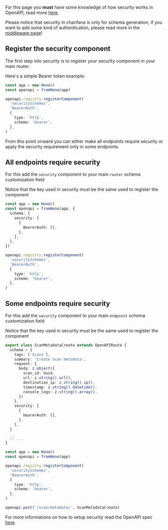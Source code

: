 For this page you **must** have some knowledge of how security works in OpenAPI, read more
[here](https://swagger.io/docs/specification/authentication/).

Please notice that security in chanfana is only for schema generation, if you want to
add some kind of authentication, please read more in the [middleware page](./middleware.md)!

## Register the security component

The first step into security is to register your security component in your main router. 

Here's a simple Bearer token example:

```ts
const app = new Hono()
const openapi = fromHono(app)

openapi.registry.registerComponent(
  'securitySchemes',
  'BearerAuth',
  {
    type: 'http',
    scheme: 'bearer',
  },
)
```

From this point onward you can either make all endpoints require security or apply the security requirement only in some
endpoints.

## All endpoints require security

For this add the `security` component to your main `router` schema customization field

Notice that the key used in security must be the same used to register the component
```ts hl_lines="5 13"
const app = new Hono()
const openapi = fromHono(app, {
  schema: {
    security: [
      {
        BearerAuth: [],
      },
    ],
  },
})

openapi.registry.registerComponent(
  'securitySchemes',
  'BearerAuth',
  {
    type: 'http',
    scheme: 'bearer',
  },
)
```


## Some endpoints require security

For this add the `security` component to your main `endpoint` schema customization field

Notice that the key used in security must be the same used to register the component
```ts hl_lines="14 26"
export class ScanMetadataCreate extends OpenAPIRoute {
  schema = {
    tags: ['Scans'],
    summary: 'Create Scan metadata',
    request: {
      body: z.object({
        scan_id: Uuid,
        url: z.string().url(),
        destination_ip: z.string().ip(),
        timestamp: z.string().datetime(),
        console_logs: z.string().array(),
      })
    },
    security: [
      {
        bearerAuth: [],
      },
    ],
  }

  // ...
}

const app = new Hono()
const openapi = fromHono(app)

openapi.registry.registerComponent(
  'securitySchemes',
  'BearerAuth',
  {
    type: 'http',
    scheme: 'bearer',
  },
)

openapi.post('/scan/metadata/', ScanMetadataCreate)
```

For more informations on how to setup security read the OpenAPI spec 
[here](https://swagger.io/docs/specification/authentication/).
